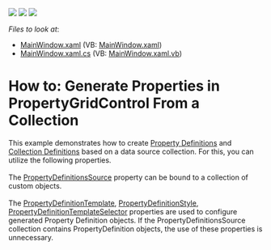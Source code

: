 <!-- default badges list -->
![](https://img.shields.io/endpoint?url=https://codecentral.devexpress.com/api/v1/VersionRange/128655215/22.2.2%2B)
[![](https://img.shields.io/badge/Open_in_DevExpress_Support_Center-FF7200?style=flat-square&logo=DevExpress&logoColor=white)](https://supportcenter.devexpress.com/ticket/details/T156704)
[![](https://img.shields.io/badge/📖_How_to_use_DevExpress_Examples-e9f6fc?style=flat-square)](https://docs.devexpress.com/GeneralInformation/403183)
<!-- default badges end -->
<!-- default file list -->
*Files to look at*:

* [MainWindow.xaml](./CS/WpfApplication57/MainWindow.xaml) (VB: [MainWindow.xaml](./VB/WpfApplication57/MainWindow.xaml))
* [MainWindow.xaml.cs](./CS/WpfApplication57/MainWindow.xaml.cs) (VB: [MainWindow.xaml.vb](./VB/WpfApplication57/MainWindow.xaml.vb))
<!-- default file list end -->
# How to: Generate Properties in PropertyGridControl From a Collection


<p>This example demonstrates how to create <a href="https://documentation.devexpress.com/#WPF/CustomDocument15521">Property Definitions</a> and <a href="https://documentation.devexpress.com/#WPF/CustomDocument15719">Collection Definitions</a> based on a data source collection. For this, you can utilize the following properties.<br><br>The <a href="https://documentation.devexpress.com/#WPF/DevExpressXpfPropertyGridPropertyGridControl_PropertyDefinitionsSourcetopic">PropertyDefinitionsSource</a> property can be bound to a collection of custom objects.<br><br>The <a href="https://documentation.devexpress.com/WPF/DevExpressXpfPropertyGridPropertyGridControl_PropertyDefinitionTemplatetopic.aspx">PropertyDefinitionTemplate</a>, <a href="https://documentation.devexpress.com/WPF/DevExpressXpfPropertyGridPropertyGridControl_PropertyDefinitionStyletopic.aspx">PropertyDefinitionStyle</a>, <a href="https://documentation.devexpress.com/WPF/DevExpressXpfPropertyGridPropertyGridControl_PropertyDefinitionTemplateSelectortopic.aspx">PropertyDefinitionTemplateSelector</a> properties are used to configure generated Property Definition objects. If the PropertyDefinitionsSource collection contains PropertyDefinition objects, the use of these properties is unnecessary.</p>

<br/>


